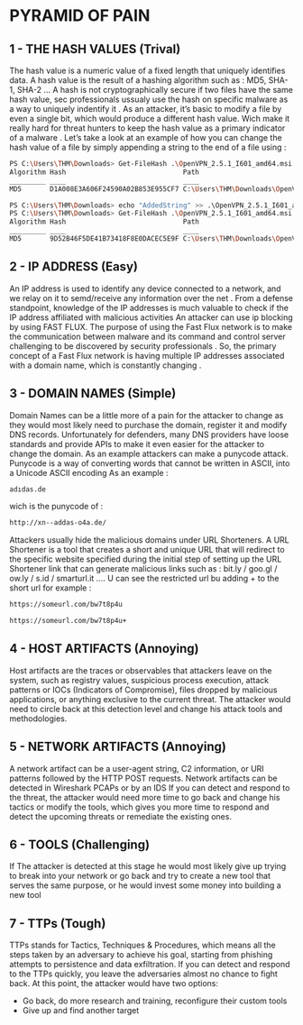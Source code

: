 # PYRAMID OF PAIN
 
## 1 - THE HASH VALUES (Trival)
The hash value is a numeric value of a fixed length that uniquely identifies data. A hash value is the result of a hashing algorithm such as : MD5, SHA-1, SHA-2 ...
A hash is not cryptographically secure if two files have the same hash value, sec professionals ussualy use the hash on specific malware as a way to uniquely indentify it .
As an attacker, it’s basic to modify a file by even a single bit, which would produce a different hash value. Wich make it really hard for threat hunters to keep the hash value as a primary indicator of a malware .
Let’s take a look at an example of how you can change the hash value of a file by simply appending a string to the end of a file using :
```bash
PS C:\Users\THM\Downloads> Get-FileHash .\OpenVPN_2.5.1_I601_amd64.msi -Algorithm MD5
Algorithm Hash                             Path                                                 
_________ ____                             ____                                                 
MD5       D1A008E3A606F24590A02B853E955CF7 C:\Users\THM\Downloads\OpenVPN_2.5.1_I601_amd64.msi
```
```bash
PS C:\Users\THM\Downloads> echo "AddedString" >> .\OpenVPN_2.5.1_I601_amd64.msi
PS C:\Users\THM\Downloads> Get-FileHash .\OpenVPN_2.5.1_I601_amd64.msi -Algorithm MD5
Algorithm Hash                             Path                                                 
_________ ____                             ____                                                 
MD5       9D52B46F5DE41B73418F8E0DACEC5E9F C:\Users\THM\Downloads\OpenVPN_2.5.1_I601_amd64.msi
```
## 2 - IP ADDRESS (Easy)
An IP address is used to identify any device connected to a network, and we relay on it to semd/receive any information over the net .
From a defense standpoint, knowledge of the IP addresses is much valuable to check if the IP address affiliated with malicious activities
An attacker can use ip blocking by using FAST FLUX. The purpose of using the Fast Flux network is to make the communication between malware and its command and control server challenging to be discovered by security professionals .
So, the primary concept of a Fast Flux network is having multiple IP addresses associated with a domain name, which is constantly changing .
## 3 - DOMAIN NAMES (Simple)
Domain Names can be a little more of a pain for the attacker to change as they would most likely need to purchase the domain, register it and modify DNS records.
Unfortunately for defenders, many DNS providers have loose standards and provide APIs to make it even easier for the attacker to change the domain.
As an example attackers can make a punycode attack. Punycode is a way of converting words that cannot be written in ASCII, into a Unicode ASCII encoding
As an example : 
```bash
adıdas.de
```
wich is the punycode of :
```bash
http://xn--addas-o4a.de/
```
Attackers usually hide the malicious domains under URL Shorteners. A URL Shortener is a tool that creates a short and unique URL that will redirect to the specific website specified during the initial step of setting up the URL Shortener link that can generate malicious links such as :
bit.ly / goo.gl / ow.ly / s.id / smarturl.it ....
U can see the restricted url bu adding + to the short url
for example :
```bash
https://someurl.com/bw7t8p4u
```
```bash
https://someurl.com/bw7t8p4u+
```
## 4 - HOST ARTIFACTS (Annoying)
Host artifacts are the traces or observables that attackers leave on the system, such as registry values, suspicious process execution, attack patterns or IOCs (Indicators of Compromise), files dropped by malicious applications, or anything exclusive to the current threat.
The attacker would need to circle back at this detection level and change his attack tools and methodologies.
## 5 - NETWORK ARTIFACTS (Annoying)
A network artifact can be a user-agent string, C2 information, or URI patterns followed by the HTTP POST requests. Network artifacts can be detected in Wireshark PCAPs or by an IDS
 If you can detect and respond to the threat, the attacker would need more time to go back and change his tactics or modify the tools, which gives you more time to respond and detect the upcoming threats or remediate the existing ones.
## 6 - TOOLS (Challenging)
If The attacker is detected at this stage he would most likely give up trying to break into your network or go back and try to create a new tool that serves the same purpose, or he would invest some money into building a new tool
## 7 - TTPs (Tough)
TTPs stands for Tactics, Techniques & Procedures, which means all the steps taken by an adversary to achieve his goal, starting from phishing attempts to persistence and data exfiltration. If you can detect and respond to the TTPs quickly, you leave the adversaries almost no chance to fight back.
 At this point, the attacker would have two options:
* Go back, do more research and training, reconfigure their custom tools
* Give up and find another target
